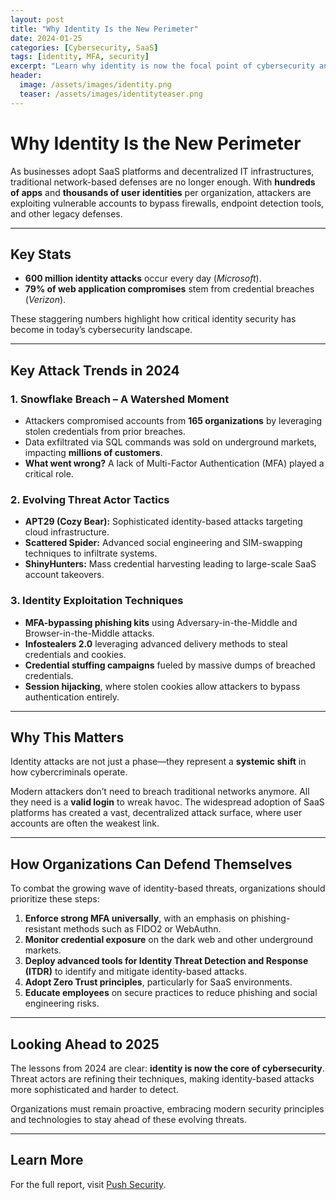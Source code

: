 ```yaml
---
layout: post
title: "Why Identity Is the New Perimeter"
date: 2024-01-25
categories: [Cybersecurity, SaaS]
tags: [identity, MFA, security]
excerpt: "Learn why identity is now the focal point of cybersecurity and how attackers are exploiting it."
header:
  image: /assets/images/identity.png
  teaser: /assets/images/identityteaser.png
---
```



# Why Identity Is the New Perimeter

As businesses adopt SaaS platforms and decentralized IT infrastructures, traditional network-based defenses are no longer enough. With **hundreds of apps** and **thousands of user identities** per organization, attackers are exploiting vulnerable accounts to bypass firewalls, endpoint detection tools, and other legacy defenses.

---

## Key Stats

- **600 million identity attacks** occur every day (*Microsoft*).
- **79% of web application compromises** stem from credential breaches (*Verizon*).

These staggering numbers highlight how critical identity security has become in today’s cybersecurity landscape.

---

## Key Attack Trends in 2024

### 1. **Snowflake Breach – A Watershed Moment**
- Attackers compromised accounts from **165 organizations** by leveraging stolen credentials from prior breaches.
- Data exfiltrated via SQL commands was sold on underground markets, impacting **millions of customers**.
- **What went wrong?** A lack of Multi-Factor Authentication (MFA) played a critical role.

### 2. **Evolving Threat Actor Tactics**
- **APT29 (Cozy Bear):** Sophisticated identity-based attacks targeting cloud infrastructure.
- **Scattered Spider:** Advanced social engineering and SIM-swapping techniques to infiltrate systems.
- **ShinyHunters:** Mass credential harvesting leading to large-scale SaaS account takeovers.

### 3. **Identity Exploitation Techniques**
- **MFA-bypassing phishing kits** using Adversary-in-the-Middle and Browser-in-the-Middle attacks.
- **Infostealers 2.0** leveraging advanced delivery methods to steal credentials and cookies.
- **Credential stuffing campaigns** fueled by massive dumps of breached credentials.
- **Session hijacking**, where stolen cookies allow attackers to bypass authentication entirely.

---

## Why This Matters

Identity attacks are not just a phase—they represent a **systemic shift** in how cybercriminals operate. 

Modern attackers don’t need to breach traditional networks anymore. All they need is a **valid login** to wreak havoc. The widespread adoption of SaaS platforms has created a vast, decentralized attack surface, where user accounts are often the weakest link.

---

## How Organizations Can Defend Themselves

To combat the growing wave of identity-based threats, organizations should prioritize these steps:

1. **Enforce strong MFA universally**, with an emphasis on phishing-resistant methods such as FIDO2 or WebAuthn.
2. **Monitor credential exposure** on the dark web and other underground markets.
3. **Deploy advanced tools for Identity Threat Detection and Response (ITDR)** to identify and mitigate identity-based attacks.
4. **Adopt Zero Trust principles**, particularly for SaaS environments.
5. **Educate employees** on secure practices to reduce phishing and social engineering risks.

---

## Looking Ahead to 2025

The lessons from 2024 are clear: **identity is now the core of cybersecurity**. Threat actors are refining their techniques, making identity-based attacks more sophisticated and harder to detect. 

Organizations must remain proactive, embracing modern security principles and technologies to stay ahead of these evolving threats.

---

## Learn More

For the full report, visit [Push Security](https://pushsecurity.com).



